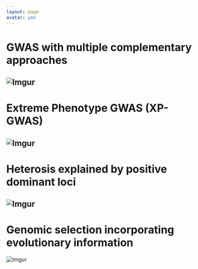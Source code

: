 ```yaml
---
layout: page
avatar: yes
---
```


# GWAS with multiple complementary approaches
![Imgur](http://i.imgur.com/M6D3Co4.png)
---------

# Extreme Phenotype GWAS (XP-GWAS)
![Imgur](http://i.imgur.com/VRpjocs.png)
----------

# Heterosis explained by positive dominant loci
![Imgur](http://i.imgur.com/KpI20B9.png)
----------

# Genomic selection incorporating evolutionary information
![Imgur](http://i.imgur.com/QLz2eNN.png)

